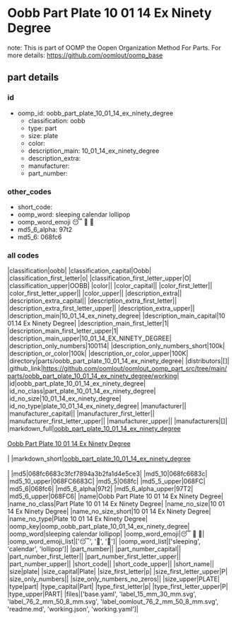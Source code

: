 # Oobb Part Plate 10 01 14 Ex Ninety Degree  

note: This is part of OOMP the Oopen Organization Method For Parts. For more details: https://github.com/oomlout/oomp_base

##  part details





### id
* oomp_id: oobb_part_plate_10_01_14_ex_ninety_degree
  * classification: oobb
  * type: part
  * size: plate
  * color: 
  * description_main: 10_01_14_ex_ninety_degree
  * description_extra: 
  * manufacturer: 
  * part_number: 

### other_codes
* short_code: 
* oomp_word: sleeping calendar lollipop
* oomp_word_emoji :sleeping: :calendar: :lollipop:
* md5_6_alpha: 97t2
* md5_6: 068fc6

### all codes 
|classification|oobb|
|classification_capital|Oobb|
|classification_first_letter|o|
|classification_first_letter_upper|O|
|classification_upper|OOBB|
|color||
|color_capital||
|color_first_letter||
|color_first_letter_upper||
|color_upper||
|description_extra||
|description_extra_capital||
|description_extra_first_letter||
|description_extra_first_letter_upper||
|description_extra_upper||
|description_main|10_01_14_ex_ninety_degree|
|description_main_capital|10 01.14 Ex Ninety Degree|
|description_main_first_letter|1|
|description_main_first_letter_upper|1|
|description_main_upper|10_01_14_EX_NINETY_DEGREE|
|description_only_numbers|100114|
|description_only_numbers_short|100k|
|description_or_color|100k|
|description_or_color_upper|100K|
|directory|parts/oobb_part_plate_10_01_14_ex_ninety_degree|
|distributors|[]|
|github_link|https://github.com/oomlout/oomlout_oomp_part_src/tree/main/parts/oobb_part_plate_10_01_14_ex_ninety_degree/working|
|id|oobb_part_plate_10_01_14_ex_ninety_degree|
|id_no_class|part_plate_10_01_14_ex_ninety_degree|
|id_no_size|10_01_14_ex_ninety_degree|
|id_no_type|plate_10_01_14_ex_ninety_degree|
|manufacturer||
|manufacturer_capital||
|manufacturer_first_letter||
|manufacturer_first_letter_upper||
|manufacturer_upper||
|manufacturers|[]|
|markdown_full|[oobb_part_plate_10_01_14_ex_ninety_degree](https://github.com/oomlout/oomlout_oomp_part_src/tree/main/parts/oobb_part_plate_10_01_14_ex_ninety_degree/working)<br>[](https://github.com/oomlout/oomlout_oomp_part_src/tree/main/parts/oobb_part_plate_10_01_14_ex_ninety_degree/working)<br>[Oobb Part Plate 10 01 14 Ex Ninety Degree](https://github.com/oomlout/oomlout_oomp_part_src/tree/main/parts/oobb_part_plate_10_01_14_ex_ninety_degree/working)<br><br>|
|markdown_short|[oobb_part_plate_10_01_14_ex_ninety_degree](https://github.com/oomlout/oomlout_oomp_part_src/tree/main/parts/oobb_part_plate_10_01_14_ex_ninety_degree/working)<br><br>|
|md5|068fc6683c3fcf7894a3b2fa1d4e5ce3|
|md5_10|068fc6683c|
|md5_10_upper|068FC6683C|
|md5_5|068fc|
|md5_5_upper|068FC|
|md5_6|068fc6|
|md5_6_alpha|97t2|
|md5_6_alpha_upper|97T2|
|md5_6_upper|068FC6|
|name|Oobb Part Plate 10 01 14 Ex Ninety Degree|
|name_no_class|Part Plate 10 01 14 Ex Ninety Degree|
|name_no_size|10 01 14 Ex Ninety Degree|
|name_no_size_short|10 01 14 Ex Ninety Degree|
|name_no_type|Plate 10 01 14 Ex Ninety Degree|
|oomp_key|oomp_oobb_part_plate_10_01_14_ex_ninety_degree|
|oomp_word|sleeping calendar lollipop|
|oomp_word_emoji|:sleeping: :calendar: :lollipop:|
|oomp_word_emoji_list|[':sleeping:', ':calendar:', ':lollipop:']|
|oomp_word_list|['sleeping', 'calendar', 'lollipop']|
|part_number||
|part_number_capital||
|part_number_first_letter||
|part_number_first_letter_upper||
|part_number_upper||
|short_code||
|short_code_upper||
|short_name||
|size|plate|
|size_capital|Plate|
|size_first_letter|p|
|size_first_letter_upper|P|
|size_only_numbers||
|size_only_numbers_no_zeros||
|size_upper|PLATE|
|type|part|
|type_capital|Part|
|type_first_letter|p|
|type_first_letter_upper|P|
|type_upper|PART|
|files|['base.yaml', 'label_15_mm_30_mm.svg', 'label_76_2_mm_50_8_mm.svg', 'label_oomlout_76_2_mm_50_8_mm.svg', 'readme.md', 'working.json', 'working.yaml']|
